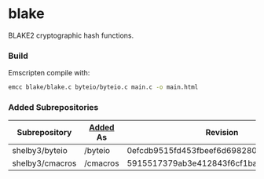 # blake

BLAKE2 cryptographic hash functions.

### Build

Emscripten compile with:

```sh
emcc blake/blake.c byteio/byteio.c main.c -o main.html
```

### Added Subrepositories

Subrepository   | [Added] As |                Revision
----------------|------------|-----------------------------------------
shelby3/byteio  | /byteio    | 0efcdb9515fd453fbeef6d698280508a175f3413
shelby3/cmacros | /cmacros   | 5915517379ab3e412843f6cf1ba7efd6fb14c565

[Added]: https://gist.github.com/shelby3/f69c969ecaa3ecfbe579#subrepositories
